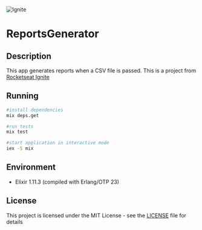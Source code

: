 <img alt="Ignite" src=".github/cover-elixir.png" style="max-height: 250px;" />

# ReportsGenerator

## Description

This app generates reports when a CSV file is passed. This is a project from [Rocketseat Ignite](https://rocketseat.com.br/)

## Running

```bash
#install dependencies
mix deps.get

#run tests
mix test

#start application in interactive mode
iex -S mix
```

## Environment

- Elixir 1.11.3 (compiled with Erlang/OTP 23)

## License

This project is licensed under the MIT License - see the [LICENSE](LICENSE) file for details